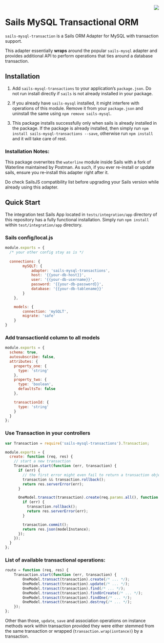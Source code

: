 <img src="https://travis-ci.org/postmanlabs/sails-mysql-transactions.svg?branch=master" align="right" />

# Sails MySQL Transactional ORM

`sails-mysql-transaction` is a Sails ORM Adapter for MySQL with transaction support.

This adapter essentially __wraps__ around the popular `sails-mysql` adapter and provides additional API to perform 
operations that ties around a database transaction.

## Installation

1. Add `sails-mysql-transactions` to your application’s `package.json`. Do not run install directly if `sails` is not 
already installed in your package.


2. If you already have `sails-mysql` installed, it might interfere with operations of this module. Remove it from your 
`package.json` and uninstall the same using `npm remove sails-mysql`.

3. This package installs successfully only when sails is already installed in the package. If the package is already
installed, then simply run `npm install sails-mysql-transactions --save`, otherwise run `npm install` and it will take
care of rest.

### Installation Notes:

This package overwrites the `waterline` module inside Sails with a fork of Waterline maintained by Postman. As such, 
if you ever re-install or update sails, ensure you re-install this adapter right after it. 

Do check SailsJS compatibility list before upgrading your Sails version while already using this adapter.

## Quick Start

The integration test Sails App located in `tests/integration/app` directory of this repository has a fully functional
installation. Simply run `npm install` within `test/integration/app` directory.

### Sails config/local.js

```js
module.exports = {
  /* your other config stay as is */
  
  connections: {
		mySQLT: {
			adapter: 'sails-mysql-transactions',
			host: '{{your-db-host}}',
			user: '{{your-db-username}}',
			password: '{{your-db-password}}',
			database: '{{your-db-tablename}}'
		}
	},

	models: {
		connection: 'mySQLT',
		migrate: 'safe'
	}
}
```

### Add transactionId column to all models

```js
module.exports = {
  schema: true,
  autosubscribe: false,
  attributes: {
    property_one: {
      type: 'string'
    },
    property_two: {
      type: 'boolean',
      defaultsTo: false
    },

    transactionId: {
      type: 'string'
    }
  }
};
```

### Use Transaction in your controllers

```javascript
var Transaction = require('sails-mysql-transactions').Transaction;

module.exports = {
  create: function (req, res) {
    // start a new transaction
    Transaction.start(function (err, transaction) {
      if (err) {
        // the first error might even fail to return a transaction object, so double-check.
        transaction && transaction.rollback();
        return res.serverError(err);
      }

      OneModel.transact(transaction).create(req.params.all(), function (err, modelInstance) {
        if (err) {
          transaction.rollback();
          return res.serverError(err);
        }

        transaction.commit();
        return res.json(modelInstance);
      });
    });
  }
};
```

### List of available transactional operations:

```javascript
route = function (req, res) {
	Transaction.start(function (err, transaction) {
		OneModel.transact(transaction).create(/* ... */);
		OneModel.transact(transaction).update(/* ... */);
		OneModel.transact(transaction).find(/* ... */);
		OneModel.transact(transaction).findOrCreate(/* ... */);
		OneModel.transact(transaction).findOne(/* ... */);
		OneModel.transact(transaction).destroy(/* ... */);
	});
};
```

Other than those, `update`, `save` and association operations on instance methods work within transaction provided they
were either stemmed from the same transaction or wrapped (`transaction.wrap(isntance)`) by a transaction.